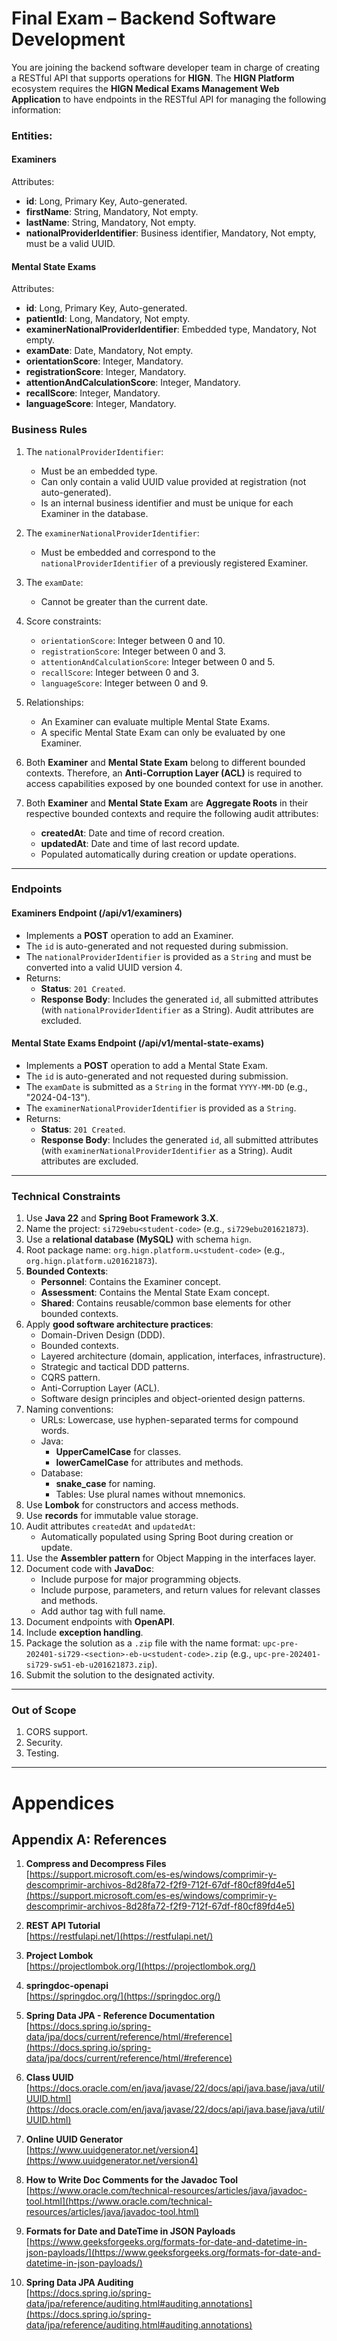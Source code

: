 # Final Exam – Backend Software Development

You are joining the backend software developer team in charge of creating a RESTful API that supports operations for **HIGN**. The **HIGN Platform** ecosystem requires the **HIGN Medical Exams Management Web Application** to have endpoints in the RESTful API for managing the following information:

### **Entities:**
#### **Examiners**
Attributes:
- **id**: Long, Primary Key, Auto-generated.
- **firstName**: String, Mandatory, Not empty.
- **lastName**: String, Mandatory, Not empty.
- **nationalProviderIdentifier**: Business identifier, Mandatory, Not empty, must be a valid UUID.

#### **Mental State Exams**
Attributes:
- **id**: Long, Primary Key, Auto-generated.
- **patientId**: Long, Mandatory, Not empty.
- **examinerNationalProviderIdentifier**: Embedded type, Mandatory, Not empty.
- **examDate**: Date, Mandatory, Not empty.
- **orientationScore**: Integer, Mandatory.
- **registrationScore**: Integer, Mandatory.
- **attentionAndCalculationScore**: Integer, Mandatory.
- **recallScore**: Integer, Mandatory.
- **languageScore**: Integer, Mandatory.

### **Business Rules**
1. The `nationalProviderIdentifier`:
   - Must be an embedded type.
   - Can only contain a valid UUID value provided at registration (not auto-generated).
   - Is an internal business identifier and must be unique for each Examiner in the database.

2. The `examinerNationalProviderIdentifier`:
   - Must be embedded and correspond to the `nationalProviderIdentifier` of a previously registered Examiner.

3. The `examDate`:
   - Cannot be greater than the current date.

4. Score constraints:
   - `orientationScore`: Integer between 0 and 10.
   - `registrationScore`: Integer between 0 and 3.
   - `attentionAndCalculationScore`: Integer between 0 and 5.
   - `recallScore`: Integer between 0 and 3.
   - `languageScore`: Integer between 0 and 9.

5. Relationships:
   - An Examiner can evaluate multiple Mental State Exams.
   - A specific Mental State Exam can only be evaluated by one Examiner.

6. Both **Examiner** and **Mental State Exam** belong to different bounded contexts. Therefore, an **Anti-Corruption Layer (ACL)** is required to access capabilities exposed by one bounded context for use in another.

7. Both **Examiner** and **Mental State Exam** are **Aggregate Roots** in their respective bounded contexts and require the following audit attributes:
   - **createdAt**: Date and time of record creation.
   - **updatedAt**: Date and time of last record update.
   - Populated automatically during creation or update operations.

---

### **Endpoints**
#### **Examiners Endpoint (/api/v1/examiners)**
- Implements a **POST** operation to add an Examiner.
- The `id` is auto-generated and not requested during submission.
- The `nationalProviderIdentifier` is provided as a `String` and must be converted into a valid UUID version 4.
- Returns:
  - **Status**: `201 Created`.
  - **Response Body**: Includes the generated `id`, all submitted attributes (with `nationalProviderIdentifier` as a String). Audit attributes are excluded.

#### **Mental State Exams Endpoint (/api/v1/mental-state-exams)**
- Implements a **POST** operation to add a Mental State Exam.
- The `id` is auto-generated and not requested during submission.
- The `examDate` is submitted as a `String` in the format `YYYY-MM-DD` (e.g., "2024-04-13").
- The `examinerNationalProviderIdentifier` is provided as a `String`.
- Returns:
  - **Status**: `201 Created`.
  - **Response Body**: Includes the generated `id`, all submitted attributes (with `examinerNationalProviderIdentifier` as a String). Audit attributes are excluded.

---

### **Technical Constraints**
1. Use **Java 22** and **Spring Boot Framework 3.X**.
2. Name the project: `si729ebu<student-code>` (e.g., `si729ebu201621873`).
3. Use a **relational database (MySQL)** with schema `hign`.
4. Root package name: `org.hign.platform.u<student-code>` (e.g., `org.hign.platform.u201621873`).
5. **Bounded Contexts**:
   - **Personnel**: Contains the Examiner concept.
   - **Assessment**: Contains the Mental State Exam concept.
   - **Shared**: Contains reusable/common base elements for other bounded contexts.
6. Apply **good software architecture practices**:
   - Domain-Driven Design (DDD).
   - Bounded contexts.
   - Layered architecture (domain, application, interfaces, infrastructure).
   - Strategic and tactical DDD patterns.
   - CQRS pattern.
   - Anti-Corruption Layer (ACL).
   - Software design principles and object-oriented design patterns.
7. Naming conventions:
   - URLs: Lowercase, use hyphen-separated terms for compound words.
   - Java: 
     - **UpperCamelCase** for classes.
     - **lowerCamelCase** for attributes and methods.
   - Database: 
     - **snake_case** for naming.
     - Tables: Use plural names without mnemonics.
8. Use **Lombok** for constructors and access methods.
9. Use **records** for immutable value storage.
10. Audit attributes `createdAt` and `updatedAt`:
    - Automatically populated using Spring Boot during creation or update.
11. Use the **Assembler pattern** for Object Mapping in the interfaces layer.
12. Document code with **JavaDoc**:
    - Include purpose for major programming objects.
    - Include purpose, parameters, and return values for relevant classes and methods.
    - Add author tag with full name.
13. Document endpoints with **OpenAPI**.
14. Include **exception handling**.
15. Package the solution as a `.zip` file with the name format: `upc-pre-202401-si729-<section>-eb-u<student-code>.zip` (e.g., `upc-pre-202401-si729-sw51-eb-u201621873.zip`).
16. Submit the solution to the designated activity.

---

### **Out of Scope**
1. CORS support.
2. Security.
3. Testing.

---

# Appendices

## Appendix A: References

1. **Compress and Decompress Files**  
   [https://support.microsoft.com/es-es/windows/comprimir-y-descomprimir-archivos-8d28fa72-f2f9-712f-67df-f80cf89fd4e5](https://support.microsoft.com/es-es/windows/comprimir-y-descomprimir-archivos-8d28fa72-f2f9-712f-67df-f80cf89fd4e5)

2. **REST API Tutorial**  
   [https://restfulapi.net/](https://restfulapi.net/)

3. **Project Lombok**  
   [https://projectlombok.org/](https://projectlombok.org/)

4. **springdoc-openapi**  
   [https://springdoc.org/](https://springdoc.org/)

5. **Spring Data JPA - Reference Documentation**  
   [https://docs.spring.io/spring-data/jpa/docs/current/reference/html/#reference](https://docs.spring.io/spring-data/jpa/docs/current/reference/html/#reference)

6. **Class UUID**  
   [https://docs.oracle.com/en/java/javase/22/docs/api/java.base/java/util/UUID.html](https://docs.oracle.com/en/java/javase/22/docs/api/java.base/java/util/UUID.html)

7. **Online UUID Generator**  
   [https://www.uuidgenerator.net/version4](https://www.uuidgenerator.net/version4)

8. **How to Write Doc Comments for the Javadoc Tool**  
   [https://www.oracle.com/technical-resources/articles/java/javadoc-tool.html](https://www.oracle.com/technical-resources/articles/java/javadoc-tool.html)

9. **Formats for Date and DateTime in JSON Payloads**  
   [https://www.geeksforgeeks.org/formats-for-date-and-datetime-in-json-payloads/](https://www.geeksforgeeks.org/formats-for-date-and-datetime-in-json-payloads/)

10. **Spring Data JPA Auditing**  
    [https://docs.spring.io/spring-data/jpa/reference/auditing.html#auditing.annotations](https://docs.spring.io/spring-data/jpa/reference/auditing.html#auditing.annotations)
